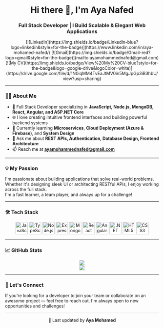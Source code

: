 <h1 align="center">Hi there 👋, I'm Aya Nafed</h1>
<h3 align="center">Full Stack Developer | I Build Scalable & Elegant Web Applications</h3>
<p align="center">
  [![LinkedIn](https://img.shields.io/badge/LinkedIn-blue?logo=linkedin&style=for-the-badge)](https://www.linkedin.com/in/aya-mohamed-nafed/)
  [![Gmail](https://img.shields.io/badge/Gmail-red?logo=gmail&style=for-the-badge)](mailto:ayamohammednafed@gmail.com)
  [![My CV](https://img.shields.io/badge/View%20My%20CV-blue?style=for-the-badge&logo=google-drive&logoColor=white)](https://drive.google.com/file/d/1N0iqMM4TvEaJtMV0in5MgJpGp3iB3hbU/view?usp=sharing)
</p>

---

### 👩‍💻 About Me

- 💼 Full Stack Developer specializing in **JavaScript, Node.js, MongoDB, React, Angular, and ASP.NET Core**
- 🌐 I love creating intuitive frontend interfaces and building powerful backend systems
- 🧠 Currently learning **Microservices**, **Cloud Deployment (Azure & Firebase)**, and **System Design**
- 💬 Ask me about **REST APIs, Authentication, Database Design, Frontend Architecture**
- 📫 Reach me at **ayamohammednafed@gmail.com**

---

### 💡 My Passion

I'm passionate about building applications that solve real-world problems. Whether it's designing sleek UI or architecting RESTful APIs, I enjoy working across the full stack.  
I'm a fast learner, a team player, and always up for a challenge!

---

### 🛠️ Tech Stack

<p align="center">
  <img src="https://cdn.jsdelivr.net/gh/devicons/devicon/icons/javascript/javascript-original.svg" title="JavaScript" height="40"/>
  <img src="https://cdn.jsdelivr.net/gh/devicons/devicon/icons/typescript/typescript-original.svg" title="TypeScript" height="40"/>
  <img src="https://cdn.jsdelivr.net/gh/devicons/devicon/icons/nodejs/nodejs-original.svg" title="Node.js" height="40"/>
  <img src="https://cdn.jsdelivr.net/gh/devicons/devicon/icons/express/express-original.svg" title="Express.js" height="40"/>
  <img src="https://cdn.jsdelivr.net/gh/devicons/devicon/icons/mongodb/mongodb-original.svg" title="MongoDB" height="40"/>
  <img src="https://cdn.jsdelivr.net/gh/devicons/devicon/icons/react/react-original.svg" title="React" height="40"/>
  <img src="https://cdn.jsdelivr.net/gh/devicons/devicon/icons/angularjs/angularjs-original.svg" title="Angular" height="40"/>
  <img src="https://cdn.jsdelivr.net/gh/devicons/devicon/icons/dot-net/dot-net-original.svg" title=".NET Core" height="40"/>
  <img src="https://cdn.jsdelivr.net/gh/devicons/devicon/icons/html5/html5-original.svg" title="HTML5" height="40"/>
  <img src="https://cdn.jsdelivr.net/gh/devicons/devicon/icons/css3/css3-original.svg" title="CSS3" height="40"/>
</p>

---

### 📈 GitHub Stats

<p align="center">
  <img src="https://github-readme-stats.vercel.app/api?username=AyaaMohammed&show_icons=true&theme=tokyonight" />
  <br/>
  <img src="https://github-readme-stats.vercel.app/api/top-langs/?username=AyaaMohammed&layout=compact&theme=tokyonight" />
</p>

---

### 🤝 Let's Connect

If you're looking for a developer to join your team or collaborate on an awesome project — feel free to reach out. I'm always open to new opportunities and challenges!

---

<p align="center">📝 Last updated by <b>Aya Mohamed</b></p>
